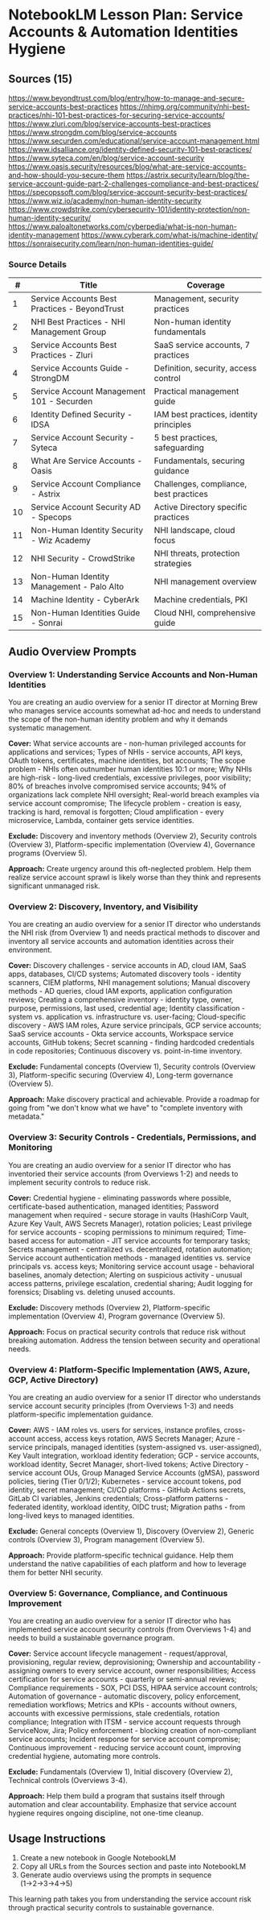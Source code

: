 # NotebookLM Lesson Plan: Service Accounts & Automation Identities Hygiene

## Sources (15)

https://www.beyondtrust.com/blog/entry/how-to-manage-and-secure-service-accounts-best-practices
https://nhimg.org/community/nhi-best-practices/nhi-101-best-practices-for-securing-service-accounts/
https://www.zluri.com/blog/service-accounts-best-practices
https://www.strongdm.com/blog/service-accounts
https://www.securden.com/educational/service-account-management.html
https://www.idsalliance.org/identity-defined-security-101-best-practices/
https://www.syteca.com/en/blog/service-account-security
https://www.oasis.security/resources/blog/what-are-service-accounts-and-how-should-you-secure-them
https://astrix.security/learn/blog/the-service-account-guide-part-2-challenges-compliance-and-best-practices/
https://specopssoft.com/blog/service-account-security-best-practices/
https://www.wiz.io/academy/non-human-identity-security
https://www.crowdstrike.com/cybersecurity-101/identity-protection/non-human-identity-security/
https://www.paloaltonetworks.com/cyberpedia/what-is-non-human-identity-management
https://www.cyberark.com/what-is/machine-identity/
https://sonraisecurity.com/learn/non-human-identities-guide/

### Source Details

| # | Title | Coverage |
|---|-------|----------|
| 1 | Service Accounts Best Practices - BeyondTrust | Management, security practices |
| 2 | NHI Best Practices - NHI Management Group | Non-human identity fundamentals |
| 3 | Service Accounts Best Practices - Zluri | SaaS service accounts, 7 practices |
| 4 | Service Accounts Guide - StrongDM | Definition, security, access control |
| 5 | Service Account Management 101 - Securden | Practical management guide |
| 6 | Identity Defined Security - IDSA | IAM best practices, identity principles |
| 7 | Service Account Security - Syteca | 5 best practices, safeguarding |
| 8 | What Are Service Accounts - Oasis | Fundamentals, securing guidance |
| 9 | Service Account Compliance - Astrix | Challenges, compliance, best practices |
| 10 | Service Account Security AD - Specops | Active Directory specific practices |
| 11 | Non-Human Identity Security - Wiz Academy | NHI landscape, cloud focus |
| 12 | NHI Security - CrowdStrike | NHI threats, protection strategies |
| 13 | Non-Human Identity Management - Palo Alto | NHI management overview |
| 14 | Machine Identity - CyberArk | Machine credentials, PKI |
| 15 | Non-Human Identities Guide - Sonrai | Cloud NHI, comprehensive guide |

## Audio Overview Prompts

### Overview 1: Understanding Service Accounts and Non-Human Identities

You are creating an audio overview for a senior IT director at Morning Brew who manages service accounts somewhat ad-hoc and needs to understand the scope of the non-human identity problem and why it demands systematic management.

**Cover:** What service accounts are - non-human privileged accounts for applications and services; Types of NHIs - service accounts, API keys, OAuth tokens, certificates, machine identities, bot accounts; The scope problem - NHIs often outnumber human identities 10:1 or more; Why NHIs are high-risk - long-lived credentials, excessive privileges, poor visibility; 80% of breaches involve compromised service accounts; 94% of organizations lack complete NHI oversight; Real-world breach examples via service account compromise; The lifecycle problem - creation is easy, tracking is hard, removal is forgotten; Cloud amplification - every microservice, Lambda, container gets service identities.

**Exclude:** Discovery and inventory methods (Overview 2), Security controls (Overview 3), Platform-specific implementation (Overview 4), Governance programs (Overview 5).

**Approach:** Create urgency around this oft-neglected problem. Help them realize service account sprawl is likely worse than they think and represents significant unmanaged risk.

### Overview 2: Discovery, Inventory, and Visibility

You are creating an audio overview for a senior IT director who understands the NHI risk (from Overview 1) and needs practical methods to discover and inventory all service accounts and automation identities across their environment.

**Cover:** Discovery challenges - service accounts in AD, cloud IAM, SaaS apps, databases, CI/CD systems; Automated discovery tools - identity scanners, CIEM platforms, NHI management solutions; Manual discovery methods - AD queries, cloud IAM exports, application configuration reviews; Creating a comprehensive inventory - identity type, owner, purpose, permissions, last used, credential age; Identity classification - system vs. application vs. infrastructure vs. user-facing; Cloud-specific discovery - AWS IAM roles, Azure service principals, GCP service accounts; SaaS service accounts - Okta service accounts, Workspace service accounts, GitHub tokens; Secret scanning - finding hardcoded credentials in code repositories; Continuous discovery vs. point-in-time inventory.

**Exclude:** Fundamental concepts (Overview 1), Security controls (Overview 3), Platform-specific securing (Overview 4), Long-term governance (Overview 5).

**Approach:** Make discovery practical and achievable. Provide a roadmap for going from "we don't know what we have" to "complete inventory with metadata."

### Overview 3: Security Controls - Credentials, Permissions, and Monitoring

You are creating an audio overview for a senior IT director who has inventoried their service accounts (from Overviews 1-2) and needs to implement security controls to reduce risk.

**Cover:** Credential hygiene - eliminating passwords where possible, certificate-based authentication, managed identities; Password management when required - secure storage in vaults (HashiCorp Vault, Azure Key Vault, AWS Secrets Manager), rotation policies; Least privilege for service accounts - scoping permissions to minimum required; Time-based access for automation - JIT service accounts for temporary tasks; Secrets management - centralized vs. decentralized, rotation automation; Service account authentication methods - managed identities vs. service principals vs. access keys; Monitoring service account usage - behavioral baselines, anomaly detection; Alerting on suspicious activity - unusual access patterns, privilege escalation, credential sharing; Audit logging for forensics; Disabling vs. deleting unused accounts.

**Exclude:** Discovery methods (Overview 2), Platform-specific implementation (Overview 4), Program governance (Overview 5).

**Approach:** Focus on practical security controls that reduce risk without breaking automation. Address the tension between security and operational needs.

### Overview 4: Platform-Specific Implementation (AWS, Azure, GCP, Active Directory)

You are creating an audio overview for a senior IT director who understands service account security principles (from Overviews 1-3) and needs platform-specific implementation guidance.

**Cover:** AWS - IAM roles vs. users for services, instance profiles, cross-account access, access keys rotation, AWS Secrets Manager; Azure - service principals, managed identities (system-assigned vs. user-assigned), Key Vault integration, workload identity federation; GCP - service accounts, workload identity, Secret Manager, short-lived tokens; Active Directory - service account OUs, Group Managed Service Accounts (gMSA), password policies, tiering (Tier 0/1/2); Kubernetes - service account tokens, pod identity, secret management; CI/CD platforms - GitHub Actions secrets, GitLab CI variables, Jenkins credentials; Cross-platform patterns - federated identity, workload identity, OIDC trust; Migration paths - from long-lived keys to managed identities.

**Exclude:** General concepts (Overview 1), Discovery (Overview 2), Generic controls (Overview 3), Program management (Overview 5).

**Approach:** Provide platform-specific technical guidance. Help them understand the native capabilities of each platform and how to leverage them for better NHI security.

### Overview 5: Governance, Compliance, and Continuous Improvement

You are creating an audio overview for a senior IT director who has implemented service account security controls (from Overviews 1-4) and needs to build a sustainable governance program.

**Cover:** Service account lifecycle management - request/approval, provisioning, regular review, deprovisioning; Ownership and accountability - assigning owners to every service account, owner responsibilities; Access certification for service accounts - quarterly or semi-annual reviews; Compliance requirements - SOX, PCI DSS, HIPAA service account controls; Automation of governance - automatic discovery, policy enforcement, remediation workflows; Metrics and KPIs - accounts without owners, accounts with excessive permissions, stale credentials, rotation compliance; Integration with ITSM - service account requests through ServiceNow, Jira; Policy enforcement - blocking creation of non-compliant service accounts; Incident response for service account compromise; Continuous improvement - reducing service account count, improving credential hygiene, automating more controls.

**Exclude:** Fundamentals (Overview 1), Initial discovery (Overview 2), Technical controls (Overviews 3-4).

**Approach:** Help them build a program that sustains itself through automation and clear accountability. Emphasize that service account hygiene requires ongoing discipline, not one-time cleanup.

## Usage Instructions

1. Create a new notebook in Google NotebookLM
2. Copy all URLs from the Sources section and paste into NotebookLM
3. Generate audio overviews using the prompts in sequence (1→2→3→4→5)

This learning path takes you from understanding the service account risk through practical security controls to sustainable governance.
